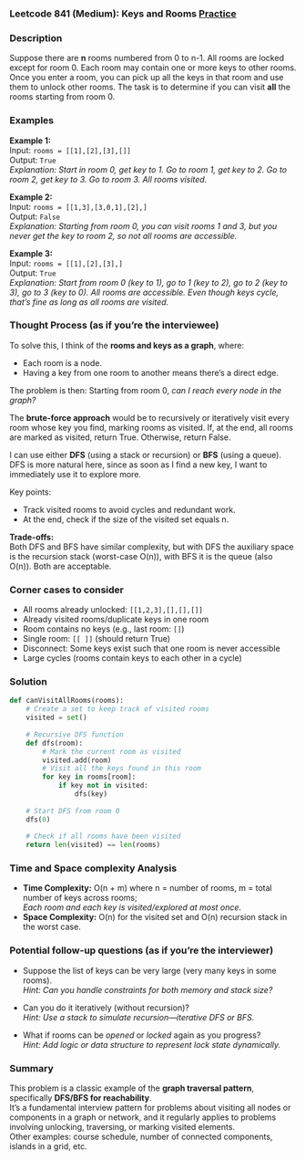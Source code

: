 ### Leetcode 841 (Medium): Keys and Rooms [Practice](https://leetcode.com/problems/keys-and-rooms)

### Description  
Suppose there are **n** rooms numbered from 0 to n-1. All rooms are locked except for room 0. Each room may contain one or more keys to other rooms. Once you enter a room, you can pick up all the keys in that room and use them to unlock other rooms. The task is to determine if you can visit **all** the rooms starting from room 0.

### Examples  

**Example 1:**  
Input: `rooms = [[1],[2],[3],[]]`  
Output: `True`  
*Explanation: Start in room 0, get key to 1. Go to room 1, get key to 2. Go to room 2, get key to 3. Go to room 3. All rooms visited.*

**Example 2:**  
Input: `rooms = [[1,3],[3,0,1],[2],]`  
Output: `False`  
*Explanation: Starting from room 0, you can visit rooms 1 and 3, but you never get the key to room 2, so not all rooms are accessible.*

**Example 3:**  
Input: `rooms = [[1],[2],[3],]`  
Output: `True`  
*Explanation: Start from room 0 (key to 1), go to 1 (key to 2), go to 2 (key to 3), go to 3 (key to 0). All rooms are accessible. Even though keys cycle, that’s fine as long as all rooms are visited.*

### Thought Process (as if you’re the interviewee)  

To solve this, I think of the **rooms and keys as a graph**, where:
- Each room is a node.
- Having a key from one room to another means there’s a direct edge.

The problem is then: Starting from room 0, *can I reach every node in the graph?*

The **brute-force approach** would be to recursively or iteratively visit every room whose key you find, marking rooms as visited. If, at the end, all rooms are marked as visited, return True. Otherwise, return False.

I can use either **DFS** (using a stack or recursion) or **BFS** (using a queue).  
DFS is more natural here, since as soon as I find a new key, I want to immediately use it to explore more.

Key points:
- Track visited rooms to avoid cycles and redundant work.
- At the end, check if the size of the visited set equals n.

**Trade-offs:**  
Both DFS and BFS have similar complexity, but with DFS the auxiliary space is the recursion stack (worst-case O(n)), with BFS it is the queue (also O(n)). Both are acceptable.

### Corner cases to consider  
- All rooms already unlocked: `[[1,2,3],[],[],[]]`
- Already visited rooms/duplicate keys in one room
- Room contains no keys (e.g., last room: `[]`)
- Single room: `[[ ]]` (should return True)
- Disconnect: Some keys exist such that one room is never accessible
- Large cycles (rooms contain keys to each other in a cycle)

### Solution

```python
def canVisitAllRooms(rooms):
    # Create a set to keep track of visited rooms
    visited = set()
    
    # Recursive DFS function
    def dfs(room):
        # Mark the current room as visited
        visited.add(room)
        # Visit all the keys found in this room
        for key in rooms[room]:
            if key not in visited:
                dfs(key)
    
    # Start DFS from room 0
    dfs(0)
    
    # Check if all rooms have been visited
    return len(visited) == len(rooms)
```

### Time and Space complexity Analysis  

- **Time Complexity:** O(n + m) where n = number of rooms, m = total number of keys across rooms;  
  _Each room and each key is visited/explored at most once_.
- **Space Complexity:** O(n) for the visited set and O(n) recursion stack in the worst case.

### Potential follow-up questions (as if you’re the interviewer)  

- Suppose the list of keys can be very large (very many keys in some rooms).  
  *Hint: Can you handle constraints for both memory and stack size?*

- Can you do it iteratively (without recursion)?  
  *Hint: Use a stack to simulate recursion—iterative DFS or BFS.*

- What if rooms can be *opened* or *locked* again as you progress?  
  *Hint: Add logic or data structure to represent lock state dynamically.*

### Summary

This problem is a classic example of the **graph traversal pattern**, specifically **DFS/BFS for reachability**.  
It’s a fundamental interview pattern for problems about visiting all nodes or components in a graph or network, and it regularly applies to problems involving unlocking, traversing, or marking visited elements.  
Other examples: course schedule, number of connected components, islands in a grid, etc.